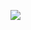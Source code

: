 ![](https://github-readme-stats.vercel.app/api/top-langs/?username=tocoteron&layout=compact&theme=dracula)
